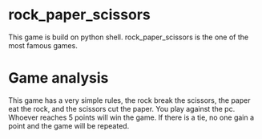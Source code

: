 # rock_paper_scissors
This game is build on python shell. 
rock_paper_scissors is the one of the most famous games.

# Game analysis
This game has a very simple rules, the rock break the scissors, the paper eat the rock, and the scissors cut the paper.
You play against the pc.
Whoever reaches 5 points will win the game. If there is a tie, no one gain a point and the game will be repeated. 
